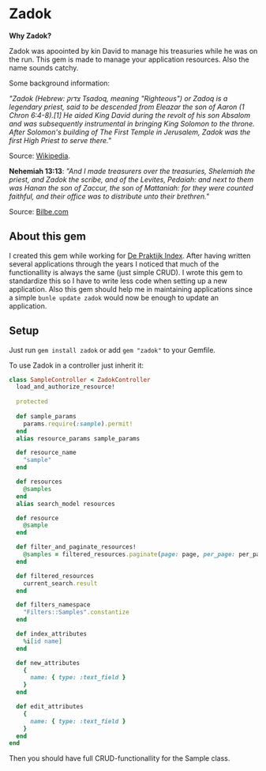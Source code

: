 # Zadok
**Why Zadok?**

Zadok was apoointed by kin David to manage his treasuries while he was on the run. This gem is made to manage your application resources. Also the name sounds catchy. 

Some background information:

*"Zadok (Hebrew: צדוק‎ Tsadoq, meaning "Righteous") or Zadoq is a legendary priest, said to be descended from Eleazar the son of Aaron (1 Chron 6:4-8).[1] He aided King David during the revolt of his son Absalom and was subsequently instrumental in bringing King Solomon to the throne. After Solomon's building of The First Temple in Jerusalem, Zadok was the first High Priest to serve there."*

Source: [Wikipedia](https://en.wikipedia.org/wiki/Zadok).


**Nehemiah 13:13**:
*"And I made treasurers over the treasuries, Shelemiah the priest, and Zadok the scribe, and of the Levites, Pedaiah: and next to them was Hanan the son of Zaccur, the son of Mattaniah: for they were counted faithful, and their office was to distribute unto their brethren."*

Source: [Bilbe.com](https://www.bible.com/bible/1/NEH.13.13)

## About this gem

I created this gem while working for [De Praktijk Index](https://www.depraktijkindex.nl). After having written several applications through the years I noticed that much of the functionallity is always the same (just simple CRUD). I wrote this gem to standardize this so I have to write less code when setting up a new application. Also this gem should help me in maintaining applications since a simple `bunle update zadok` would now be enough to update an application.

## Setup 

Just run `gem install zadok` or add `gem "zadok"` to your Gemfile.

To use Zadok in a controller just inherit it:
```ruby
class SampleController < ZadokController
  load_and_authorize_resource!
  
  protected
  
  def sample_params
    params.require(:sample).permit!
  end
  alias resource_params sample_params

  def resource_name
    "sample"
  end

  def resources
    @samples
  end
  alias search_model resources

  def resource
    @sample
  end

  def filter_and_paginate_resources!
    @samples = filtered_resources.paginate(page: page, per_page: per_page)
  end

  def filtered_resources
    current_search.result
  end

  def filters_namespace
    "Filters::Samples".constantize
  end

  def index_attributes
    %i[id name]
  end

  def new_attributes
    {
      name: { type: :text_field }
    }
  end

  def edit_attributes
    {
      name: { type: :text_field }
    }
  end
end
```

Then you should have full CRUD-functionallity for the Sample class.
